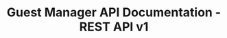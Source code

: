 ---
title: Guest Manager API Documentation - REST API v1

language_tabs:
  - shell: JSON

toc_footers:
  - <a href="https://www.guestmanager.com">Guest Manager</a>
  - <a href="https://manual.guestmanager.com">User Manual</a>
  - <a href="https://app.guestmanager.com/login">Login</a>

includes:
  - v1/introduction
  - v1/topics
  - v1/events
  - v1/ticket_types
  - v1/ticket_tiers
  - v1/event_series
  - v1/event_categories
  - v1/venues
  - v1/orders
  - v1/checkout
  - v1/tickets
  - v1/form_responses
  - v1/payment_methods
  - v1/addresses
  - v1/enterprise

search: true
---